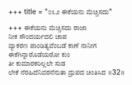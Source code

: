 +++
title = "೦೩೨ ಈಕೆಯನು ಮೆಚ್ಚಿಸದು"

+++
ಈಕೆಯನು ಮೆಚ್ಚಿಸದು ರಾಜಾ  
ನೀಕ ಸೌಂದರ್ಯದಲಿ ಚಾಪ  
ವ್ಯಾಕರಣ ಪಾಂಡಿತ್ಯವೆಂಬಡೆ ಕಾಣೆ ನಾನೀಗ   
ಈಕೆಗಿನ್ನಾರೊಡೆಯರೋ ಕುಂ  
ತೀ ಕುಮಾರಕರಿಲ್ಲಲೇ ಸುಡ  
ಲೇಕೆ ನೆರಹಿದೆನಿವರನೆನುತಾ ದ್ರುಪದ ಚಿಂತಿಸಿದ      ॥32॥